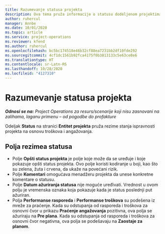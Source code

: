 ```yaml
---
title: Razumevanje statusa projekta
description: Ova tema pruža informacije o statusu dodeljenom projektima u usluzi Dynamics 365 Project Operations.
author: ruhercul
manager: Annbe
ms.date: 10/01/2020
ms.topic: article
ms.service: project-operations
ms.reviewer: kfend
ms.author: ruhercul
ms.openlocfilehash: bc5bc174518e46b32cf88ea7231bb2df10fde292
ms.sourcegitcommit: 4cf1dc1561b92fca4175f0b3813133c5e63ce8e6
ms.translationtype: HT
ms.contentlocale: sr-Latn-RS
ms.lasthandoff: 10/28/2020
ms.locfileid: "4127310"
---
```

# <a name="understand-project-status"></a>Razumevanje statusa projekta

_**Odnosi se na:** Project Operations za resurs/scenarije koji nisu zasnovani na zalihama, laganu primenu – od pogodbe do profakture_


Odeljak **Status** na stranici **Entitet projekta** pruža rezime stanja ispravnosti projekta na osnovu troškova i angažovanja.


## <a name="status-summary-fields"></a>Polja rezimea statusa

- Polje **Opšti status projekta** je polje koje može da se uređuje i koje pokazuje opšti status projekta. Ovo polje koristi kodiranje u boji, kao što su zelena, žuta i crvena, da ukaže na povećani rizik. 
- Polje **Komentari** omogućava menadžeru projekta da unese konkretne komentare o statusu. 
- Polje **Datum ažuriranja statusa** nije moguće uređivati. Vrednost u ovom polju je vremenska oznaka koja pokazuje kada je status poslednji put ažuriran.
- Polja **Performanse rasporeda** i **Performanse troškova** su podešena iz mreže za praćenje. Kada su odstupanja od rasporeda i troškova za osnovni čvor u prikazu **Praćenje angažovanja** pozitivna, ova polja se ažuriraju na **Pre plana**. Kada su odstupanja od rasporeda i troškova za osnovni čvor negativna, ova polja se podešavaju na **Zaostaje za planom**.
